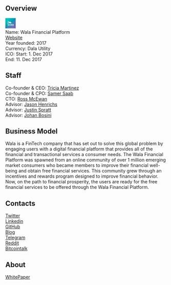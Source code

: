 ## Overview
![logo](../projects/logo/wala_financial_platform.png)  
Name: Wala Financial Platform  
[Website](https://tokensale.getwala.com/)  
Year founded: 2017  
Currency: Dala Utility  
ICO: Start: 1. Dec 2017  
End: 11. Dec 2017
## Staff
Co-founder & CEO: [Tricia Martinez](../people/tricia_martinez.md)  
Co-founder & CPO: [Samer Saab](../people/samer_saab.md)  
CTO: [Ross McEwan](../people/ross_mcewan.md)  
Advisor: [Jason Henrichs](../people/jason_henrichs.md)  
Advisor: [Justin Spratt](../people/justin_spratt.md)  
Advisor: [Johan Bosini](../people/johan_bosini.md)
## Business Model
Wala is a FinTech company that has set out to solve this global problem by engaging users with a digital financial platform that provides all of the financial and transactional services a consumer needs. The Wala Financial Platform was spawned from an online community of over 1 million emerging market consumers who became members to improve their financial well-being and obtain free financial services. This community grew through an incentives and rewards program designed to improve financial behavior. Now, on the path to financial prosperity, the users are ready for the free financial services to be offered through the Wala Financial Platform.
## Contacts  
[Twitter](https://twitter.com/getwala)  
[Linkedin](https://www.linkedin.com/company/10487559/)      
[GitHub](https://github.com/GetDala/dala-smart-contracts)  
[Blog](https://blog.getwala.com/)  
[Telegram](https://t.me/getwala)  
[Reddit](https://www.reddit.com/r/getwala/)  
[Bitcointalk](https://bitcointalk.org/index.php?topic=2236876.new#new)
## About  
[WhitePaper](http://wala-tokensale-website.s3-website-eu-west-1.amazonaws.com/dalawhitepaper.pdf)  
